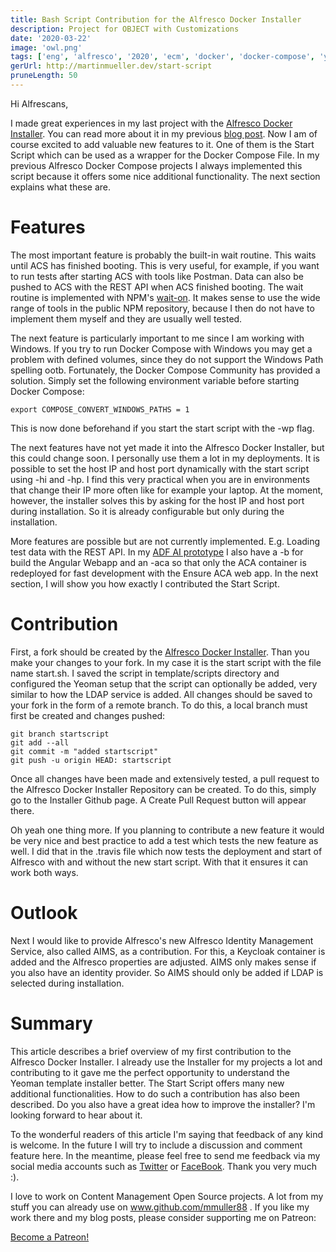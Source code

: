 ```yaml
---
title: Bash Script Contribution for the Alfresco Docker Installer
description: Project for OBJECT with Customizations
date: '2020-03-22'
image: 'owl.png'
tags: ['eng', 'alfresco', '2020', 'ecm', 'docker', 'docker-compose', 'yeoman']
gerUrl: http://martinmueller.dev/start-script
pruneLength: 50
---
```


Hi Alfrescans,

I made great experiences in my last project with the [Alfresco Docker Installer](https://github.com/Alfresco/alfresco-docker-installer). You can read more about it in my previous [blog post](http://martinmueller.dev/alfresco-docker-installer-eng). Now I am of course excited to add valuable new features to it. One of them is the Start Script which can be used as a wrapper for the Docker Compose File. In my previous Alfresco Docker Compose projects I always implemented this script because it offers some nice additional functionality. The next section explains what these are.

# Features
The most important feature is probably the built-in wait routine. This waits until ACS has finished booting. This is very useful, for example, if you want to run tests after starting ACS with tools like Postman. Data can also be pushed to ACS with the REST API when ACS finished booting. The wait routine is implemented with NPM's [wait-on](https://www.npmjs.com/package/wait-on). It makes sense to use the wide range of tools in the public NPM repository, because I then do not have to implement them myself and they are usually well tested.

The next feature is particularly important to me since I am working with Windows. If you try to run Docker Compose with Windows you may get a problem with defined volumes, since they do not support the Windows Path spelling ootb. Fortunately, the Docker Compose Community has provided a solution. Simply set the following environment variable before starting Docker Compose:

```
export COMPOSE_CONVERT_WINDOWS_PATHS = 1
```

This is now done beforehand if you start the start script with the -wp flag.

The next features have not yet made it into the Alfresco Docker Installer, but this could change soon. I personally use them a lot in my deployments. It is possible to set the host IP and host port dynamically with the start script using -hi and -hp. I find this very practical when you are in environments that change their IP more often like for example your laptop. At the moment, however, the installer solves this by asking for the host IP and host port during installation. So it is already configurable but only during the installation.

More features are possible but are not currently implemented. E.g. Loading test data with the REST API. In my [ADF AI prototype](http://martinmueller.dev/adf-app-eng) I also have a -b for build the Angular Webapp and an -aca so that only the ACA container is redeployed for fast development with the Ensure ACA web app. In the next section, I will show you how exactly I contributed the Start Script.

# Contribution
First, a fork should be created by the [Alfresco Docker Installer](https://github.com/Alfresco/alfresco-docker-installer). Than you make your changes to your fork. In my case it is the start script with the file name start.sh. I saved the script in template/scripts directory and configured the Yeoman setup that the script can optionally be added, very similar to how the LDAP service is added. All changes should be saved to your fork in the form of a remote branch. To do this, a local branch must first be created and changes pushed:

```
git branch startscript
git add --all
git commit -m "added startscript"
git push -u origin HEAD: startscript
```

Once all changes have been made and extensively tested, a pull request to the Alfresco Docker Installer Repository can be created. To do this, simply go to the Installer Github page. A Create Pull Request button will appear there.

Oh yeah one thing more. If you planning to contribute a new feature it would be very nice and best practice to add a test which tests the new feature as well. I did that in the .travis file which now tests the deployment and start of Alfresco with and without the new start script. With that it ensures it can work both ways.

# Outlook
Next I would like to provide Alfresco's new Alfresco Identity Management Service, also called AIMS, as a contribution. For this, a Keycloak container is added and the Alfresco properties are adjusted. AIMS only makes sense if you also have an identity provider. So AIMS should only be added if LDAP is selected during installation.

# Summary
This article describes a brief overview of my first contribution to the Alfresco Docker Installer. I already use the Installer for my projects a lot and contributing to it gave me the perfect opportunity to understand the Yeoman template installer better. The Start Script offers many new additional functionalities. How to do such a contribution has also been described. Do you also have a great idea how to improve the installer? I'm looking forward to hear about it.

To the wonderful readers of this article I'm saying that feedback of any kind is welcome. In the future I will try to include a discussion and comment feature here. In the meantime, please feel free to send me feedback via my social media accounts such as [Twitter](https://twitter.com/MartinMueller_) or [FaceBook](https://www.facebook.com/martin.muller.10485). Thank you very much :).

I love to work on Content Management Open Source projects. A lot from my stuff you can already use on www.github.com/mmuller88 . If you like my work there and my blog posts, please consider supporting me on Patreon:

<a href="https://www.patreon.com/bePatron?u=29010217" data-patreon-widget-type="become-patron-button">Become a Patreon!</a><script async src="https://c6.patreon.com/becomePatronButton.bundle.js"></script>